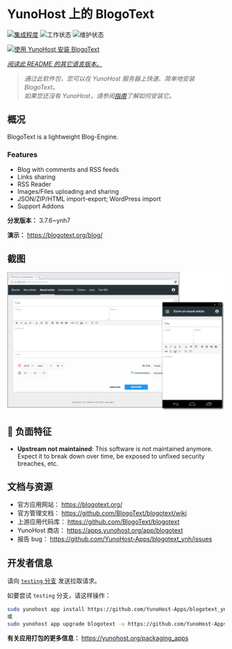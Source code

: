 <!--
注意：此 README 由 <https://github.com/YunoHost/apps/tree/master/tools/readme_generator> 自动生成
请勿手动编辑。
-->

# YunoHost 上的 BlogoText

[![集成程度](https://apps.yunohost.org/badge/integration/blogotext)](https://ci-apps.yunohost.org/ci/apps/blogotext/)
![工作状态](https://apps.yunohost.org/badge/state/blogotext)
![维护状态](https://apps.yunohost.org/badge/maintained/blogotext)

[![使用 YunoHost 安装 BlogoText](https://install-app.yunohost.org/install-with-yunohost.svg)](https://install-app.yunohost.org/?app=blogotext)

*[阅读此 README 的其它语言版本。](./ALL_README.md)*

> *通过此软件包，您可以在 YunoHost 服务器上快速、简单地安装 BlogoText。*  
> *如果您还没有 YunoHost，请参阅[指南](https://yunohost.org/install)了解如何安装它。*

## 概况

BlogoText is a lightweight Blog-Engine.

### Features

- Blog with comments and RSS feeds
- Links sharing
- RSS Reader
- Images/Files uploading and sharing
- JSON/ZIP/HTML import-export; WordPress import
- Support Addons


**分发版本：** 3.7.6~ynh7

**演示：** <https://blogotext.org/blog/>

## 截图

![BlogoText 的截图](./doc/screenshots/preview.png)

## :red_circle: 负面特征

- **Upstream not maintained**: This software is not maintained anymore. Expect it to break down over time, be exposed to unfixed security breaches, etc.

## 文档与资源

- 官方应用网站： <https://blogotext.org/>
- 官方管理文档： <https://github.com/BlogoText/blogotext/wiki>
- 上游应用代码库： <https://github.com/BlogoText/blogotext>
- YunoHost 商店： <https://apps.yunohost.org/app/blogotext>
- 报告 bug： <https://github.com/YunoHost-Apps/blogotext_ynh/issues>

## 开发者信息

请向 [`testing` 分支](https://github.com/YunoHost-Apps/blogotext_ynh/tree/testing) 发送拉取请求。

如要尝试 `testing` 分支，请这样操作：

```bash
sudo yunohost app install https://github.com/YunoHost-Apps/blogotext_ynh/tree/testing --debug
或
sudo yunohost app upgrade blogotext -u https://github.com/YunoHost-Apps/blogotext_ynh/tree/testing --debug
```

**有关应用打包的更多信息：** <https://yunohost.org/packaging_apps>
